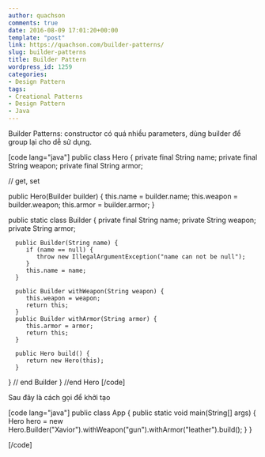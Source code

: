```yaml
---
author: quachson
comments: true
date: 2016-08-09 17:01:20+00:00
template: "post"
link: https://quachson.com/builder-patterns/
slug: builder-patterns
title: Builder Pattern
wordpress_id: 1259
categories:
- Design Pattern
tags:
- Creational Patterns
- Design Pattern
- Java
---
```


Builder Patterns: constructor có quá nhiều parameters, dùng builder để group lại cho dễ sử dụng.

[code lang="java"]
public class Hero {
   private final String name;
   private final String weapon;
   private final String armor;
 
   // get, set  
  
   public Hero(Builder builder) {
      this.name = builder.name;
      this.weapon = builder.weapon;
      this.armor = builder.armor;
   }

   public static class Builder {
      private final String name;
      private String weapon;
      private String armor;

      public Builder(String name) {
         if (name == null) {
            throw new IllegalArgumentException("name can not be null");
         }
         this.name = name;
      }

      public Builder withWeapon(String weapon) {
         this.weapon = weapon;
         return this;
      }
      public Builder withArmor(String armor) {
         this.armor = armor;
         return this;
      }

      public Hero build() {
         return new Hero(this);
      }

   } // end Builder
}  //end Hero
[/code]

Sau đây là cách gọi để khởi tạo

[code lang="java"]
public class App {
   public static void main(String[] args) {
       Hero hero = new Hero.Builder("Xavior").withWeapon("gun").withArmor("leather").build();
   }
}

[/code]
